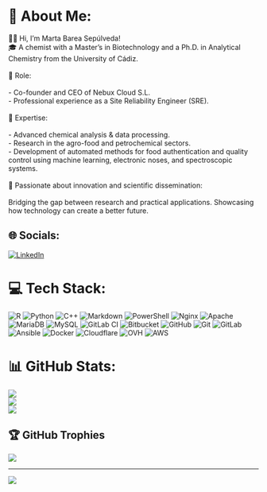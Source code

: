 # 💫 About Me:
👩‍🔬 Hi, I’m Marta Barea Sepúlveda!<br>🎓 A chemist with a Master’s in Biotechnology and a Ph.D. in Analytical Chemistry from the University of Cádiz.<br><br> 💼 Role:<br><br>- Co-founder and CEO of Nebux Cloud S.L.<br>- Professional experience as a Site Reliability Engineer (SRE).<br><br>🔬 Expertise:<br><br>- Advanced chemical analysis & data processing.<br>- Research in the agro-food and petrochemical sectors.<br>- Development of automated methods for food authentication and quality control using machine learning, electronic noses, and spectroscopic systems.<br><br>🌟 Passionate about innovation and scientific dissemination:<br><br>Bridging the gap between research and practical applications. Showcasing how technology can create a better future.


## 🌐 Socials:
[![LinkedIn](https://img.shields.io/badge/LinkedIn-%230077B5.svg?logo=linkedin&logoColor=white)](https://linkedin.com/in/https://www.linkedin.com/in/martabareasepulveda/) 

# 💻 Tech Stack:
![R](https://img.shields.io/badge/r-%23276DC3.svg?style=flat&logo=r&logoColor=white) ![Python](https://img.shields.io/badge/python-3670A0?style=flat&logo=python&logoColor=ffdd54) ![C++](https://img.shields.io/badge/c++-%2300599C.svg?style=flat&logo=c%2B%2B&logoColor=white) ![Markdown](https://img.shields.io/badge/markdown-%23000000.svg?style=flat&logo=markdown&logoColor=white) ![PowerShell](https://img.shields.io/badge/PowerShell-%235391FE.svg?style=flat&logo=powershell&logoColor=white) ![Nginx](https://img.shields.io/badge/nginx-%23009639.svg?style=flat&logo=nginx&logoColor=white) ![Apache](https://img.shields.io/badge/apache-%23D42029.svg?style=flat&logo=apache&logoColor=white) ![MariaDB](https://img.shields.io/badge/MariaDB-003545?style=flat&logo=mariadb&logoColor=white) ![MySQL](https://img.shields.io/badge/mysql-4479A1.svg?style=flat&logo=mysql&logoColor=white) ![GitLab CI](https://img.shields.io/badge/gitlab%20CI-%23181717.svg?style=flat&logo=gitlab&logoColor=white) ![Bitbucket](https://img.shields.io/badge/bitbucket-%230047B3.svg?style=flat&logo=bitbucket&logoColor=white) ![GitHub](https://img.shields.io/badge/github-%23121011.svg?style=flat&logo=github&logoColor=white) ![Git](https://img.shields.io/badge/git-%23F05033.svg?style=flat&logo=git&logoColor=white) ![GitLab](https://img.shields.io/badge/gitlab-%23181717.svg?style=flat&logo=gitlab&logoColor=white) ![Ansible](https://img.shields.io/badge/ansible-%231A1918.svg?style=flat&logo=ansible&logoColor=white) ![Docker](https://img.shields.io/badge/docker-%230db7ed.svg?style=flat&logo=docker&logoColor=white) ![Cloudflare](https://img.shields.io/badge/Cloudflare-F38020?style=flat&logo=Cloudflare&logoColor=white) ![OVH](https://img.shields.io/badge/ovh-%23123F6D.svg?style=flat&logo=ovh&logoColor=#123F6D) ![AWS](https://img.shields.io/badge/AWS-%23FF9900.svg?style=flat&logo=amazon-aws&logoColor=white)

# 📊 GitHub Stats:
![](https://github-readme-stats.vercel.app/api?username=Marta-Barea&theme=radical&hide_border=false&include_all_commits=false&count_private=false)<br/>
![](https://github-readme-streak-stats.herokuapp.com/?user=Marta-Barea&theme=radical&hide_border=false)<br/>
![](https://github-readme-stats.vercel.app/api/top-langs/?username=Marta-Barea&theme=radical&hide_border=false&include_all_commits=false&count_private=false&layout=compact)

## 🏆 GitHub Trophies
![](https://github-profile-trophy.vercel.app/?username=Marta-Barea&theme=radical&no-frame=false&no-bg=true&margin-w=4)

---
[![](https://visitcount.itsvg.in/api?id=Marta-Barea&icon=0&color=0)](https://visitcount.itsvg.in)

